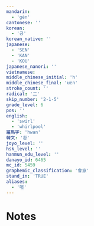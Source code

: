 ```yaml
---
mandarin:
  - 'gèn'
cantonese: ''
korean:
  - '긍'
korean_native: ''
japanese:
  - 'SEN'
  - 'KAN'
  - 'KOU'
japanese_nanori: ''
vietnamese:
middle_chinese_initial: 'h'
middle_chinese_final: 'ʉɐn'
stroke_count: ''
radical: '二'
skip_number: '2-1-5'
grade_level: 6
pos: ''
english:
  - 'swirl'
  - 'whirlpool'
羅馬字: 'hwan'
韓文: '환'
joyo_level: ''
hsk_level: ''
hanmun_edu_level: ''
danayo_id: 6465
mc_id: 5459
graphemic_classification: '會意'
stand_in: 'TRUE'
aliases:
  - '咺'
---
```


# Notes
